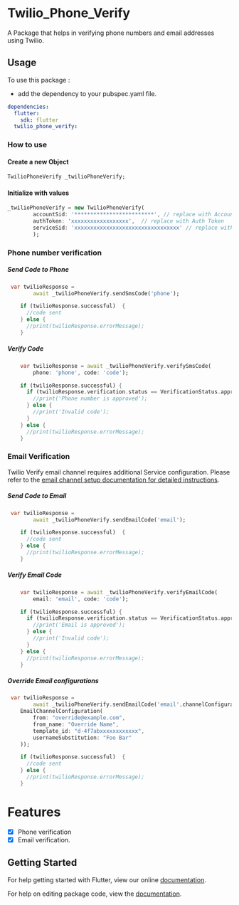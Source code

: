 # Twilio_Phone_Verify

A Package that helps in verifying phone numbers and email addresses using Twilio.

## Usage

To use this package :

- add the dependency to your pubspec.yaml file.

```yaml
dependencies:
  flutter:
    sdk: flutter
  twilio_phone_verify:
```

### How to use


#### Create a new Object
```dart
TwilioPhoneVerify _twilioPhoneVerify; 
```

#### Initialize with values
```dart
_twilioPhoneVerify = new TwilioPhoneVerify(
        accountSid: '*************************', // replace with Account SID
        authToken: 'xxxxxxxxxxxxxxxxxx',  // replace with Auth Token
        serviceSid: 'xxxxxxxxxxxxxxxxxxxxxxxxxxxxxxxxx' // replace with Service SID
        );
```

### Phone number verification

##### Send Code to Phone
```dart
 var twilioResponse =
        await _twilioPhoneVerify.sendSmsCode('phone');

    if (twilioResponse.successful)  {
      //code sent
    } else {
      //print(twilioResponse.errorMessage);
    }
```

##### Verify Code
```dart
    var twilioResponse = await _twilioPhoneVerify.verifySmsCode(
        phone: 'phone', code: 'code');

    if (twilioResponse.successful) {
      if (twilioResponse.verification.status == VerificationStatus.approved) {
        //print('Phone number is approved');
      } else {
        //print('Invalid code');
      }
    } else {
      //print(twilioResponse.errorMessage);
    }
```

### Email Verification
Twilio Verify email channel requires additional Service configuration. Please refer to the [email channel setup documentation for detailed instructions](https://www.twilio.com/docs/verify/email "email channel setup documentation for detailed instructions").

##### Send Code to Email
```dart
 var twilioResponse =
        await _twilioPhoneVerify.sendEmailCode('email');

    if (twilioResponse.successful)  {
      //code sent
    } else {
      //print(twilioResponse.errorMessage);
    }
```

##### Verify Email Code
```dart
    var twilioResponse = await _twilioPhoneVerify.verifyEmailCode(
        email: 'email', code: 'code');

    if (twilioResponse.successful) {
      if (twilioResponse.verification.status == VerificationStatus.approved) {
        //print('Email is approved');
      } else {
        //print('Invalid code');
      }
    } else {
      //print(twilioResponse.errorMessage);
    }
```

##### Override Email configurations
```dart
 var twilioResponse =
        await _twilioPhoneVerify.sendEmailCode('email',channelConfiguration:
    EmailChannelConfiguration(
        from: "override@example.com",
        from_name: "Override Name",
        template_id: "d-4f7abxxxxxxxxxxxx",
		usernameSubstitution: "Foo Bar"
    ));

    if (twilioResponse.successful)  {
      //code sent
    } else {
      //print(twilioResponse.errorMessage);
    }
```

# Features

- [x] Phone verification
- [x] Email verification.

## Getting Started

For help getting started with Flutter, view our online [documentation](https://flutter.io/).

For help on editing package code, view the [documentation](https://flutter.io/developing-packages/).